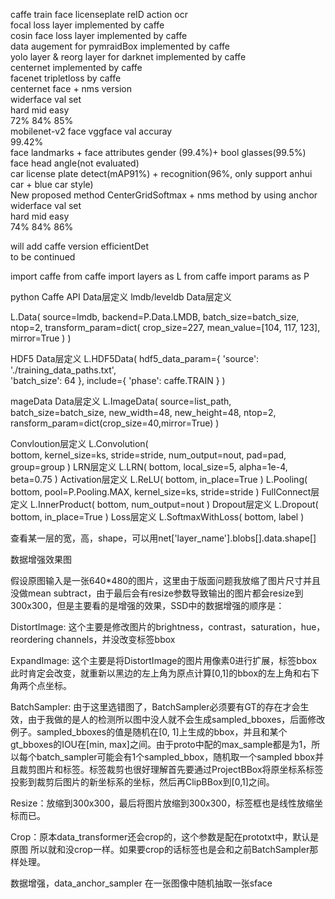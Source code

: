 caffe train face licenseplate reID action ocr  
focal loss layer implemented by caffe  
cosin face loss layer implemented by caffe  
data augement for pymraidBox implemented by caffe  
yolo layer & reorg layer for darknet implemented by caffe  
centernet implemented by caffe  
facenet tripletloss by caffe  
centernet face + nms version  
widerface val set  
hard mid easy  
72% 84% 85%  
mobilenet-v2 face vggface val accuray  
99.42%  
face landmarks + face attributes gender (99.4%)+ bool glasses(99.5%)  
face head angle(not evaluated)  
car license plate detect(mAP91%) + recognition(96%, only support anhui car + blue car style)  
New proposed method CenterGridSoftmax + nms method by using anchor  
widerface val set  
hard mid easy  
74% 84% 86%  

will add caffe version efficientDet  
to be continued

import caffe
from caffe import layers as L
from caffe import params as P

python Caffe API
Data层定义
lmdb/leveldb Data层定义

L.Data( 
        source=lmdb,
        backend=P.Data.LMDB,
        batch_size=batch_size, ntop=2,
        transform_param=dict(
                              crop_size=227,
                              mean_value=[104, 117, 123],
                              mirror=True
                              )
        )

HDF5 Data层定义
L.HDF5Data(
            hdf5_data_param={
                            'source': './training_data_paths.txt',  
                            'batch_size': 64
                            },
            include={
                    'phase': caffe.TRAIN
                    }
            )

mageData Data层定义
L.ImageData(
                source=list_path,
                batch_size=batch_size,
                new_width=48,
                new_height=48,
                ntop=2,
                ransform_param=dict(crop_size=40,mirror=True)
                )

Convloution层定义
L.Convolution(  
                bottom, 
                kernel_size=ks, 
                stride=stride,
                num_output=nout, 
                pad=pad, 
                group=group
                )
LRN层定义
L.LRN(
        bottom, 
        local_size=5, 
        alpha=1e-4, 
        beta=0.75
        )
Activation层定义
L.ReLU(
        bottom, 
        in_place=True
        )
L.Pooling(
            bottom,
            pool=P.Pooling.MAX, 
            kernel_size=ks, 
            stride=stride
            )
FullConnect层定义
L.InnerProduct(
                bottom, 
                num_output=nout
                )
Dropout层定义
L.Dropout(
            bottom, 
            in_place=True
            )
Loss层定义
L.SoftmaxWithLoss(
                    bottom, 
                    label
                    )

查看某一层的宽，高，shape，可以用net['layer_name'].blobs[].data.shape[]

数据增强效果图

假设原图输入是一张640*480的图片，这里由于版面问题我放缩了图片尺寸并且没做mean subtract，由于最后会有resize参数导致输出的图片都会resize到300x300，但是主要看的是增强的效果，SSD中的数据增强的顺序是：

DistortImage: 这个主要是修改图片的brightness，contrast，saturation，hue，reordering channels，并没改变标签bbox

ExpandImage: 这个主要是将DistortImage的图片用像素0进行扩展，标签bbox此时肯定会改变，就重新以黑边的左上角为原点计算[0,1]的bbox的左上角和右下角两个点坐标。

BatchSampler: 由于这里选错图了，BatchSampler必须要有GT的存在才会生效，由于我做的是人的检测所以图中没人就不会生成sampled_bboxes，后面修改例子。sampled_bboxes的值是随机在[0, 1]上生成的bbox，并且和某个gt_bboxes的IOU在[min, max]之间。由于proto中配的max_sample都是为1，所以每个batch_sampler可能会有1个sampled_bbox，随机取一个sampled bbox并且裁剪图片和标签。标签裁剪也很好理解首先要通过ProjectBBox将原坐标系标签投影到裁剪后图片的新坐标系的坐标，然后再ClipBBox到[0,1]之间。

Resize：放缩到300x300，最后将图片放缩到300x300，标签框也是线性放缩坐标而已。

Crop：原本data_transformer还会crop的，这个参数是配在prototxt中，默认是原图 所以就和没crop一样。如果要crop的话标签也是会和之前BatchSampler那样处理。

数据增强，data_anchor_sampler
在一张图像中随机抽取一张sface
